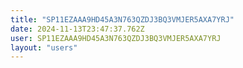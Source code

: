 ```yaml
---
title: "SP11EZAAA9HD45A3N763QZDJ3BQ3VMJER5AXA7YRJ"
date: 2024-11-13T23:47:37.762Z
user: SP11EZAAA9HD45A3N763QZDJ3BQ3VMJER5AXA7YRJ
layout: "users"
---
```

    